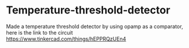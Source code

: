 # Temperature-threshold-detector

Made a temperature threshold detector by using opamp as a comparator, here is the link to the circuit https://www.tinkercad.com/things/hEPPRQzUEn4

